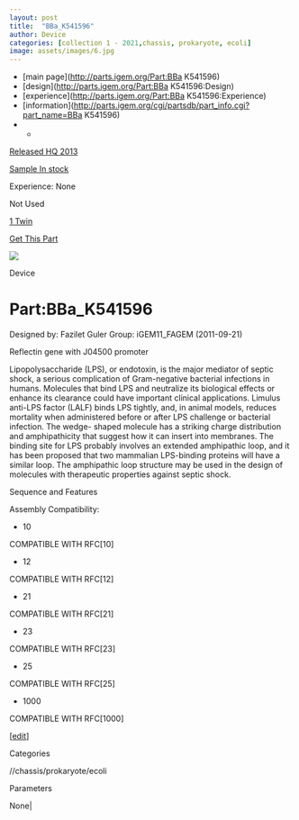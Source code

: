 ```yaml
---
layout: post
title:  "BBa_K541596"
author: Device
categories: [collection 1 - 2021,chassis, prokaryote, ecoli] 
image: assets/images/6.jpg
---
```



  * [main page](http://parts.igem.org/Part:BBa K541596)
  * [design](http://parts.igem.org/Part:BBa K541596:Design)
  * [experience](http://parts.igem.org/Part:BBa K541596:Experience)
  * [information](http://parts.igem.org/cgi/partsdb/part_info.cgi?part_name=BBa K541596)
  *   * 

[Released HQ 2013](http://parts.igem.org/Help:Part_Status_Box)

[Sample In stock](http://parts.igem.org/Help:Part_Status_Box)

Experience: None

Not Used

[1 Twin](http://parts.igem.org/partsdb/twin_info.cgi?part=BBa_K541596)

[ Get This Part](http://parts.igem.org/partsdb/get_part.cgi?part=BBa_K541596)

![](http://parts.igem.org/images/partbypart/icon_device.png)

Device

# Part:BBa_K541596

Designed by: Fazilet Guler   Group: iGEM11_FAGEM   (2011-09-21)

  
Reflectin gene with J04500 promoter

  
Lipopolysaccharide (LPS), or endotoxin, is the major mediator of septic shock,
a serious complication of Gram-negative bacterial infections in humans.
Molecules that bind LPS and neutralize its biological effects or enhance its
clearance could have important clinical applications. Limulus anti-LPS factor
(LALF) binds LPS tightly, and, in animal models, reduces mortality when
administered before or after LPS challenge or bacterial infection. The wedge-
shaped molecule has a striking charge distribution and amphipathicity that
suggest how it can insert into membranes. The binding site for LPS probably
involves an extended amphipathic loop, and it has been proposed that two
mammalian LPS-binding proteins will have a similar loop. The amphipathic loop
structure may be used in the design of molecules with therapeutic properties
against septic shock.

Sequence and Features

  

Assembly Compatibility:

  * 10

COMPATIBLE WITH RFC[10]

  * 12

COMPATIBLE WITH RFC[12]

  * 21

COMPATIBLE WITH RFC[21]

  * 23

COMPATIBLE WITH RFC[23]

  * 25

COMPATIBLE WITH RFC[25]

  * 1000

COMPATIBLE WITH RFC[1000]

  

[[edit](http://parts.igem.org/partsdb/part_info.cgi?part_name=BBa_K541596)]

Categories

//chassis/prokaryote/ecoli

Parameters

None|

